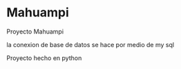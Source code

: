 # Mahuampi
Proyecto Mahuampi 


la conexion de base de datos se hace por medio de my sql

Proyecto hecho en python

